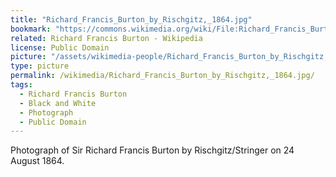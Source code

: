 ```yaml
---
title: "Richard_Francis_Burton_by_Rischgitz,_1864.jpg"
bookmark: "https://commons.wikimedia.org/wiki/File:Richard_Francis_Burton_by_Rischgitz,_1864.jpg"
related: Richard Francis Burton - Wikipedia
license: Public Domain
picture: "/assets/wikimedia-people/Richard_Francis_Burton_by_Rischgitz,_1864.jpg"
type: picture
permalink: /wikimedia/Richard_Francis_Burton_by_Rischgitz,_1864.jpg/
tags:
  - Richard Francis Burton
  - Black and White
  - Photograph
  - Public Domain
---
```

Photograph of Sir Richard Francis Burton by Rischgitz/Stringer on 24 August 1864.